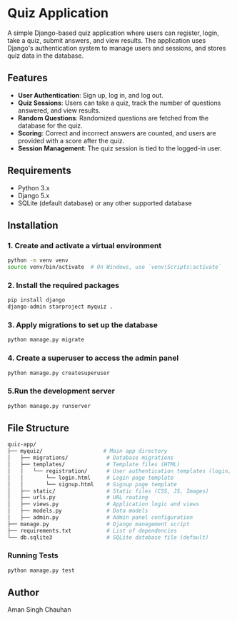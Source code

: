 # Quiz Application

A simple Django-based quiz application where users can register, login, take a quiz, submit answers, and view results. The application uses Django's authentication system to manage users and sessions, and stores quiz data in the database.

## Features

- **User Authentication**: Sign up, log in, and log out.
- **Quiz Sessions**: Users can take a quiz, track the number of questions answered, and view results.
- **Random Questions**: Randomized questions are fetched from the database for the quiz.
- **Scoring**: Correct and incorrect answers are counted, and users are provided with a score after the quiz.
- **Session Management**: The quiz session is tied to the logged-in user.

## Requirements

- Python 3.x
- Django 5.x
- SQLite (default database) or any other supported database

## Installation

### 1. Create and activate a virtual environment

```bash
python -m venv venv
source venv/bin/activate  # On Windows, use `venv\Scripts\activate`
```

### 2. Install the required packages

```bash
pip install django
django-admin starproject myquiz .
```

### 3. Apply migrations to set up the database

```bash
python manage.py migrate
```
### 4. Create a superuser to access the admin panel

```bash
python manage.py createsuperuser
```

### 5.Run the development server

```bash
python manage.py runserver
```

## File Structure
```bash
quiz-app/
├── myquiz/                   # Main app directory
│   ├── migrations/            # Database migrations
│   ├── templates/             # Template files (HTML)
│   │   └── registration/      # User authentication templates (login, signup)
│   │       └── login.html     # Login page template
│   │       └── signup.html    # Signup page template
│   ├── static/                # Static files (CSS, JS, Images)
│   ├── urls.py                # URL routing
│   ├── views.py               # Application logic and views
│   ├── models.py              # Data models
│   ├── admin.py               # Admin panel configuration
├── manage.py                  # Django management script
├── requirements.txt           # List of dependencies
└── db.sqlite3                 # SQLite database file (default)

```
### Running Tests
```bash
python manage.py test
```
## Author 
Aman Singh Chauhan


